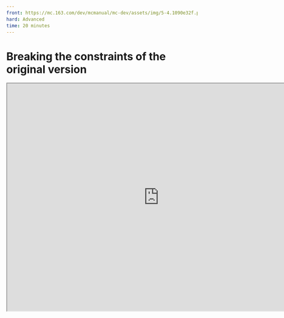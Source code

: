 ```yaml
--- 
front: https://mc.163.com/dev/mcmanual/mc-dev/assets/img/5-4.1090e32f.png 
hard: Advanced 
time: 20 minutes 
--- 
```

# Breaking the constraints of the original version 

<iframe src="https://cc.163.com/act/m/daily/iframeplayer/?id=6245852c48e274908924ef22" width="800" height="600" allow="fullscreen"/> 

When we make a gameplay map, we may use a large number of blocks and items, and even creatures. But the content of the original version is limited. When we are no longer satisfied with the content of the original version, we need to add more. So this chapter introduces how to use the level editor to quickly create custom content. 

## Getting familiar with the level editor 

The level editor has three main windows: **Configuration, Properties, and Resource Management windows**; equally important are the Preset Library (displays the created presets) and the Stage (presets appear here after being placed on the map). 

All custom content created in the level editor will be found in the configuration. Click on one to see its properties; and the Resource Management window is where you can quickly find the map file (the resource pack in the previous chapter can also be found here) 

![4-22](./image/5-1.png) 

*Entities are not displayed in the map editor, but are displayed in the level editor and will be selected by a yellow box* 

## Create new custom content 

Click New on the left side of the Resource Management window, select Configuration, create a new empty template item and name its file. Click Create and you can see it in the Configuration window. Custom content consists of a namespace and a name (not in Chinese), for example: bestmap:Item1. 

![4-23](./image/5-2.png) 

After creation, select it in the configuration window on the left to modify its properties; **Take items as an example**, divided into: 

- Supporting files: can quickly open the file and folder of the item. 
- Basic properties: modify the item name, texture file, etc. 
- Behavior package component: add behavioral characteristics and functions to the item. 
- Armor wearing properties: set the characteristics of the item when it is worn. 
- Resource package component: add resource effect characteristics and functions to the item. 

![4-24](./image/5-3.png) 

We add some basic properties to this item, click the **Add properties** button, add all the selectable basic properties, and modify it to a food called Delicious Mushroom and make it appear in the creation bar. The item texture is simply modified with the original mushroom. 

Add food properties, stacking quantity and usage time in the behavior package component; add usage animation in the resource package component. The final property window and effect are as follows: 

![4-25](./image/5-4.png) 

<img src="./image/5-5.gif" alt="4-26" style="zoom:115%;" /> 

According to this method, it is also very simple to add custom items and custom blocks with other functions. The editor has built-in a large number of features and properties for developers to freely match, and can always create different effects! 

### Custom Entity 

To create new items or blocks, you only need to draw their textures, which are generally 16x16 pixel images. However, entities in the game (also called creatures) are different from items. They need models to be displayed in the world. Click New-Configuration-Entity Configuration to create a custom entity with an empty template;



![5-14](./image/5-14.png) 

In addition to the empty template, you can also select the "data template". The data template is the entity configuration preset by the editor. If you select the data template, the attributes of the template will be set by default after creation. 

![4-27](./image/5-6.png) 

In the resource package component, you can see **model** and texture, which are required settings for entities; making models and drawing textures need to be made using other software, and then imported into the editor after completion. Here we recommend **BlockBench**, which is a simple and easy-to-use model design software, which is very suitable for novice developers to quickly get started with model making. 

BlockBench official website: https://www.blockbench.net/ 

Install and open BlockBench, create a new Bedrock Edition model 

![5-7](./image/5-7.png) 

Next, you can start creating new blocks and making models; you can also find the original creature model in the original resource package (creature model path: ···\models\entity), open it in blockbench to see in detail how the original creature model is composed, which is very helpful for novice developers to learn! 

After the model is made, export it together with the texture. The model is a json file and the texture is a png format image. 

![5-8](./image/5-8.png) 

*Export model* file to local 

![5-15](./image/5-15.png) 

*Export texture image file to local* 

In the resource management window of the editor, click Import **BlockBench-json model (organism)**, modify the model ID and select the corresponding texture. 

![5-9](./image/5-9.png) 

After importing the model, apply the model and texture to the custom entity; if you encounter difficulties when editing the components of the custom entity, you can also use the template to replace the properties of the original entity with one click, and then just need to modify it. When creating a new entity, you can select the data template, and the properties of the template will be created by default; or select the overall template in the entity's property window and click the "check mark" button to refresh. 

![5-10](./image/5-10.png) 

Choose the zombie template, delete its attack-related attributes and modify it to the model and texture just imported. That's it. Click Run to enter the game and test it: 

<img src="./image/5-11.gif" alt="5-11" style="zoom:115%;" /> 

### Custom Blocks 

Same as the method for items and entities, click New-Configure-Block Configuration; in the level editor, most of the original custom content creation methods are similar, so you only need to learn them briefly to master these methods and develop them. 

![5-12.gif](./image/5-12.gif.png) 

Create a custom block, draw and select a texture, add brightness and collision box in the behavior pack component, and you can make a glowing block. 

It is worth noting that there are two ways to map blocks: **Six-sided consistent mapping** and six-sided optional mapping, and their functions are the same as the name. The former only needs to draw one map, and the **six sides (top, bottom, east, south, west, north)** of the block are all this map; if it is the latter, you can draw up to 6 maps and set them separately. If you want to achieve the effects of some blocks, you need to pay attention to changing the mapping method, such as the original workbench, bookshelf and furnace. 

![5-13](./image/5-13.png)


**Homework:** Draw textures of blocks and items and add them to the game using the level editor; make models and try to create new custom entities or overwrite the original entity models or textures. 

